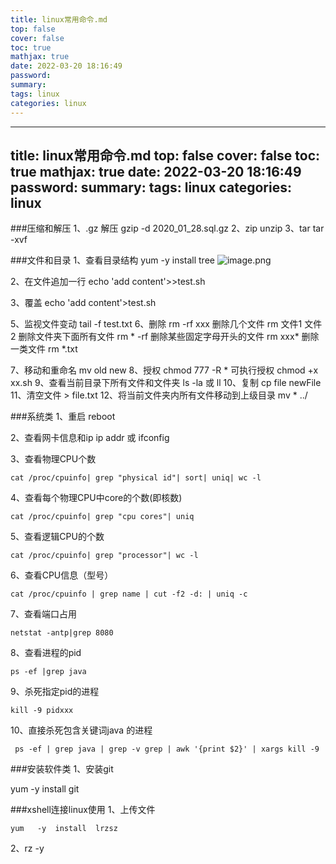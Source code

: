 ```yaml
---
title: linux常用命令.md
top: false
cover: false
toc: true
mathjax: true
date: 2022-03-20 18:16:49
password:
summary:
tags: linux
categories: linux
---
```

---
title: linux常用命令.md
top: false
cover: false
toc: true
mathjax: true
date: 2022-03-20 18:16:49
password:
summary:
tags: linux
categories: linux
---
###压缩和解压
1、.gz
解压 gzip -d 2020_01_28.sql.gz
2、zip
unzip
3、tar
tar -xvf 


###文件和目录
1、查看目录结构
yum -y install tree
![image.png](https://upload-images.jianshu.io/upload_images/13965490-760e5d6d219b6eaa.png?imageMogr2/auto-orient/strip%7CimageView2/2/w/1240)

2、在文件追加一行
echo 'add content'>>test.sh

3、覆盖
echo 'add content'>test.sh

5、监视文件变动
tail -f test.txt
6、删除
rm -rf xxx
删除几个文件  rm 文件1 文件2
删除文件夹下面所有文件  rm * -rf
删除某些固定字母开头的文件  rm  xxx* 
删除一类文件         rm   *.txt

7、移动和重命名
mv old new
8、授权
chmod 777 -R *
可执行授权 chmod +x xx.sh
9、查看当前目录下所有文件和文件夹
ls -la 或 ll
10、复制
cp file newFile
11、清空文件
\> file.txt
12、将当前文件夹内所有文件移动到上级目录
mv * ../

###系统类
1、重启
  reboot

2、查看网卡信息和ip
ip addr 或 ifconfig

3、查看物理CPU个数
~~~
cat /proc/cpuinfo| grep "physical id"| sort| uniq| wc -l
~~~
4、查看每个物理CPU中core的个数(即核数)
~~~
cat /proc/cpuinfo| grep "cpu cores"| uniq
~~~
5、查看逻辑CPU的个数
~~~
cat /proc/cpuinfo| grep "processor"| wc -l
~~~
6、查看CPU信息（型号）
~~~
cat /proc/cpuinfo | grep name | cut -f2 -d: | uniq -c
~~~

7、查看端口占用
~~~
netstat -antp|grep 8080
~~~

8、查看进程的pid
~~~
ps -ef |grep java
~~~

9、杀死指定pid的进程
~~~
kill -9 pidxxx
~~~
10、直接杀死包含关键词java 的进程
~~~
 ps -ef | grep java | grep -v grep | awk '{print $2}' | xargs kill -9
~~~

###安装软件类
1、安装git

yum -y install git

###xshell连接linux使用
1、上传文件
~~~
yum   -y  install  lrzsz
~~~
2、rz -y


